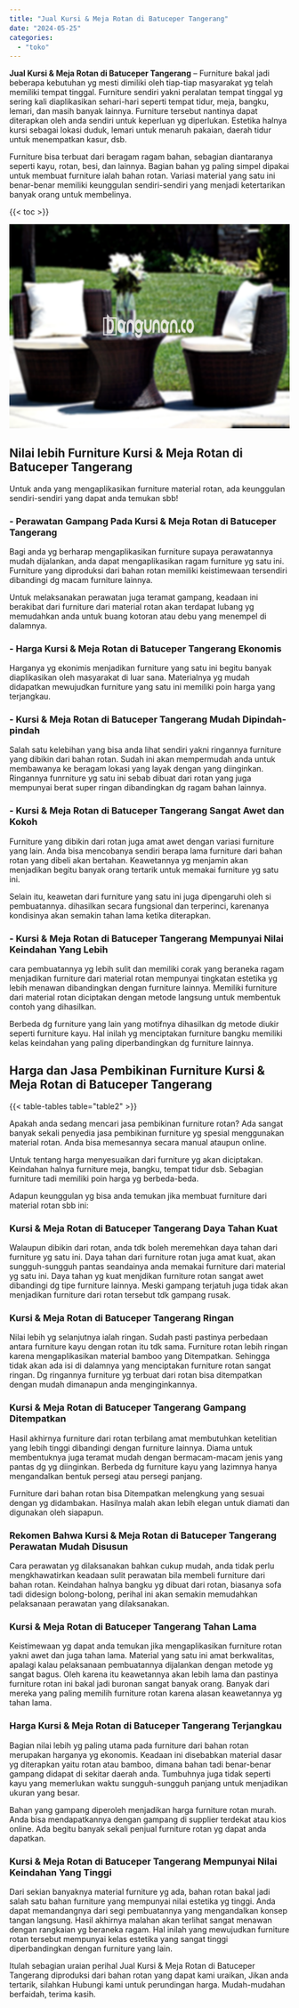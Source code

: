 ```yaml
---
title: "Jual Kursi & Meja Rotan di Batuceper Tangerang"
date: "2024-05-25"
categories: 
  - "toko"
---
```


**Jual Kursi & Meja Rotan di Batuceper Tangerang** – Furniture bakal jadi beberapa kebutuhan yg mesti dimiliki oleh tiap-tiap masyarakat yg telah memiliki tempat tinggal. Furniture sendiri yakni peralatan tempat tinggal yg sering kali diaplikasikan sehari-hari seperti tempat tidur, meja, bangku, lemari, dan masih banyak lainnya. Furniture tersebut nantinya dapat diterapkan oleh anda sendiri untuk keperluan yg diperlukan. Estetika halnya kursi sebagai lokasi duduk, lemari untuk menaruh pakaian, daerah tidur untuk menempatkan kasur, dsb.

Furniture bisa terbuat dari beragam ragam bahan, sebagian diantaranya seperti kayu, rotan, besi, dan lainnya. Bagian bahan yg paling simpel dipakai untuk membuat furniture ialah bahan rotan. Variasi material yang satu ini benar-benar memiliki keunggulan sendiri-sendiri yang menjadi ketertarikan banyak orang untuk membelinya.

{{< toc >}}

![Jual Kursi & Meja Rotan di Batuceper Tangerang](/images/kursi-meja-rotan-murah41.png)

## Nilai lebih Furniture Kursi & Meja Rotan di Batuceper Tangerang

Untuk anda yang mengaplikasikan furniture material rotan, ada keunggulan sendiri-sendiri yang dapat anda temukan sbb!

### \- Perawatan Gampang Pada Kursi & Meja Rotan di Batuceper Tangerang

Bagi anda yg berharap mengaplikasikan furniture supaya perawatannya mudah dijalankan, anda dapat mengaplikasikan ragam furniture yg satu ini. Furniture yang diproduksi dari bahan rotan memiliki keistimewaan tersendiri dibandingi dg macam furniture lainnya.

Untuk melaksanakan perawatan juga teramat gampang, keadaan ini berakibat dari furniture dari material rotan akan terdapat lubang yg memudahkan anda untuk buang kotoran atau debu yang menempel di dalamnya.

### \- Harga Kursi & Meja Rotan di Batuceper Tangerang Ekonomis

Harganya yg ekonimis menjadikan furniture yang satu ini begitu banyak diaplikasikan oleh masyarakat di luar sana. Materialnya yg mudah didapatkan mewujudkan furniture yang satu ini memiliki poin harga yang terjangkau.

### \- Kursi & Meja Rotan di Batuceper Tangerang Mudah Dipindah-pindah

Salah satu kelebihan yang bisa anda lihat sendiri yakni ringannya furniture yang dibikin dari bahan rotan. Sudah ini akan mempermudah anda untuk membawanya ke beragam lokasi yang layak dengan yang diinginkan. Ringannya funrniture yg satu ini sebab dibuat dari rotan yang juga mempunyai berat super ringan dibandingkan dg ragam bahan lainnya.

### \- Kursi & Meja Rotan di Batuceper Tangerang Sangat Awet dan Kokoh

Furniture yang dibikin dari rotan juga amat awet dengan variasi furniture yang lain. Anda bisa mencobanya sendiri berapa lama furniture dari bahan rotan yang dibeli akan bertahan. Keawetannya yg menjamin akan menjadikan begitu banyak orang tertarik untuk memakai furniture yg satu ini.

Selain itu, keawetan dari furniture yang satu ini juga dipengaruhi oleh si pembuatannya. dihasilkan secara fungsional dan terperinci, karenanya kondisinya akan semakin tahan lama ketika diterapkan.

### \- Kursi & Meja Rotan di Batuceper Tangerang Mempunyai Nilai Keindahan Yang Lebih

cara pembuatannya yg lebih sulit dan memiliki corak yang beraneka ragam menjadikan furniture dari material rotan mempunyai tingkatan estetika yg lebih menawan dibandingkan dengan furniture lainnya. Memiliki furniture dari material rotan diciptakan dengan metode langsung untuk membentuk contoh yang dihasilkan.

Berbeda dg furniture yang lain yang motifnya dihasilkan dg metode diukir seperti furniture kayu. Hal inilah yg menciptakan furniture bangku memiliki kelas keindahan yang paling diperbandingkan dg furniture lainnya.

## Harga dan Jasa Pembikinan Furniture Kursi & Meja Rotan di Batuceper Tangerang

{{< table-tables table="table2" >}}

Apakah anda sedang mencari jasa pembikinan furniture rotan? Ada sangat banyak sekali penyedia jasa pembikinan furniture yg spesial menggunakan material rotan. Anda bisa memesannya secara manual ataupun online.

Untuk tentang harga menyesuaikan dari furniture yg akan diciptakan. Keindahan halnya furniture meja, bangku, tempat tidur dsb. Sebagian furniture tadi memiliki poin harga yg berbeda-beda.

Adapun keunggulan yg bisa anda temukan jika membuat furniture dari material rotan sbb ini:

### Kursi & Meja Rotan di Batuceper Tangerang Daya Tahan Kuat

Walaupun dibikin dari rotan, anda tdk boleh meremehkan daya tahan dari furniture yg satu ini. Daya tahan dari furniture rotan juga amat kuat, akan sungguh-sungguh pantas seandainya anda memakai furniture dari material yg satu ini. Daya tahan yg kuat menjdikan furniture rotan sangat awet dibandingi dg tipe furniture lainnya. Meski gampang terjatuh juga tidak akan menjadikan furniture dari rotan tersebut tdk gampang rusak.

### Kursi & Meja Rotan di Batuceper Tangerang Ringan

Nilai lebih yg selanjutnya ialah ringan. Sudah pasti pastinya perbedaan antara furniture kayu dengan rotan itu tdk sama. Furniture rotan lebih ringan karena mengaplikasikan material bamboo yang Ditempatkan. Sehingga tidak akan ada isi di dalamnya yang menciptakan furniture rotan sangat ringan. Dg ringannya furniture yg terbuat dari rotan bisa ditempatkan dengan mudah dimanapun anda menginginkannya.

### Kursi & Meja Rotan di Batuceper Tangerang Gampang Ditempatkan

Hasil akhirnya furniture dari rotan terbilang amat membutuhkan ketelitian yang lebih tinggi dibandingi dengan furniture lainnya. Diama untuk membentuknya juga teramat mudah dengan bermacam-macam jenis yang pantas dg yg diinginkan. Berbeda dg furniture kayu yang lazimnya hanya mengandalkan bentuk persegi atau persegi panjang.

Furniture dari bahan rotan bisa Ditempatkan melengkung yang sesuai dengan yg didambakan. Hasilnya malah akan lebih elegan untuk diamati dan digunakan oleh siapapun.

### Rekomen Bahwa Kursi & Meja Rotan di Batuceper Tangerang Perawatan Mudah Disusun

Cara perawatan yg dilaksanakan bahkan cukup mudah, anda tidak perlu mengkhawatirkan keadaan sulit perawatan bila membeli furniture dari bahan rotan. Keindahan halnya bangku yg dibuat dari rotan, biasanya sofa tadi didesign bolong-bolong, perihal ini akan semakin memudahkan pelaksanaan perawatan yang dilaksanakan.

### Kursi & Meja Rotan di Batuceper Tangerang Tahan Lama

Keistimewaan yg dapat anda temukan jika mengaplikasikan furniture rotan yakni awet dan juga tahan lama. Material yang satu ini amat berkwalitas, apalagi kalau pelaksanaan pembuatannya dijalankan dengan metode yg sangat bagus. Oleh karena itu keawetannya akan lebih lama dan pastinya furniture rotan ini bakal jadi buronan sangat banyak orang. Banyak dari mereka yang paling memilih furniture rotan karena alasan keawetannya yg tahan lama.

### Harga Kursi & Meja Rotan di Batuceper Tangerang Terjangkau

Bagian nilai lebih yg paling utama pada furniture dari bahan rotan merupakan harganya yg ekonomis. Keadaan ini disebabkan material dasar yg diterapkan yaitu rotan atau bamboo, dimana bahan tadi benar-benar gampang didapat di sekitar daerah anda. Tumbuhnya juga tidak seperti kayu yang memerlukan waktu sungguh-sungguh panjang untuk menjadikan ukuran yang besar.

Bahan yang gampang diperoleh menjadikan harga furniture rotan murah. Anda bisa mendapatkannya dengan gampang di supplier terdekat atau kios online. Ada begitu banyak sekali penjual furniture rotan yg dapat anda dapatkan.

### Kursi & Meja Rotan di Batuceper Tangerang Mempunyai Nilai Keindahan Yang Tinggi

Dari sekian banyaknya material furniture yg ada, bahan rotan bakal jadi salah satu bahan furniture yang mempunyai nilai estetika yg tinggi. Anda dapat memandangnya dari segi pembuatannya yang mengandalkan konsep tangan langsung. Hasil akhirnya malahan akan terlihat sangat menawan dengan rangkaian yg beraneka ragam. Hal inilah yang mewujudkan furniture rotan tersebut mempunyai kelas estetika yang sangat tinggi diperbandingkan dengan furniture yang lain.

Itulah sebagian uraian perihal Jual Kursi & Meja Rotan di Batuceper Tangerang diproduksi dari bahan rotan yang dapat kami uraikan, Jikan anda tertarik, silahkan Hubungi kami untuk perundingan harga. Mudah-mudahan berfaidah, terima kasih.
